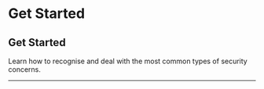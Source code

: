 # Get Started

## Get Started

Learn how to recognise and deal with the most common types of security concerns.

***